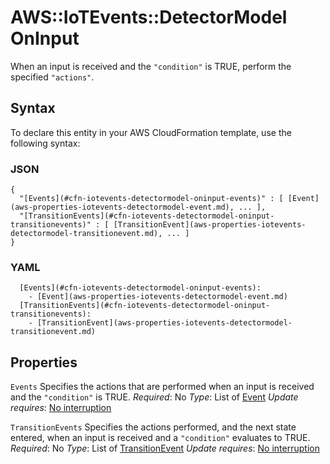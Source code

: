# AWS::IoTEvents::DetectorModel OnInput<a name="aws-properties-iotevents-detectormodel-oninput"></a>

When an input is received and the `"condition"` is TRUE, perform the specified `"actions"`\.

## Syntax<a name="aws-properties-iotevents-detectormodel-oninput-syntax"></a>

To declare this entity in your AWS CloudFormation template, use the following syntax:

### JSON<a name="aws-properties-iotevents-detectormodel-oninput-syntax.json"></a>

```
{
  "[Events](#cfn-iotevents-detectormodel-oninput-events)" : [ [Event](aws-properties-iotevents-detectormodel-event.md), ... ],
  "[TransitionEvents](#cfn-iotevents-detectormodel-oninput-transitionevents)" : [ [TransitionEvent](aws-properties-iotevents-detectormodel-transitionevent.md), ... ]
}
```

### YAML<a name="aws-properties-iotevents-detectormodel-oninput-syntax.yaml"></a>

```
  [Events](#cfn-iotevents-detectormodel-oninput-events):
    - [Event](aws-properties-iotevents-detectormodel-event.md)
  [TransitionEvents](#cfn-iotevents-detectormodel-oninput-transitionevents):
    - [TransitionEvent](aws-properties-iotevents-detectormodel-transitionevent.md)
```

## Properties<a name="aws-properties-iotevents-detectormodel-oninput-properties"></a>

`Events`  <a name="cfn-iotevents-detectormodel-oninput-events"></a>
Specifies the actions that are performed when an input is received and the `"condition"` is TRUE\.
*Required*: No
*Type*: List of [Event](aws-properties-iotevents-detectormodel-event.md)
*Update requires*: [No interruption](https://docs.aws.amazon.com/AWSCloudFormation/latest/UserGuide/using-cfn-updating-stacks-update-behaviors.html#update-no-interrupt)

`TransitionEvents`  <a name="cfn-iotevents-detectormodel-oninput-transitionevents"></a>
Specifies the actions performed, and the next state entered, when an input is received and a `"condition"` evaluates to TRUE\.
*Required*: No
*Type*: List of [TransitionEvent](aws-properties-iotevents-detectormodel-transitionevent.md)
*Update requires*: [No interruption](https://docs.aws.amazon.com/AWSCloudFormation/latest/UserGuide/using-cfn-updating-stacks-update-behaviors.html#update-no-interrupt)
